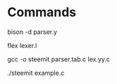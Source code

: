 # Commands

bison -d parser.y

flex lexer.l

gcc -o steemit parser.tab.c lex.yy.c

./steemit example.c

